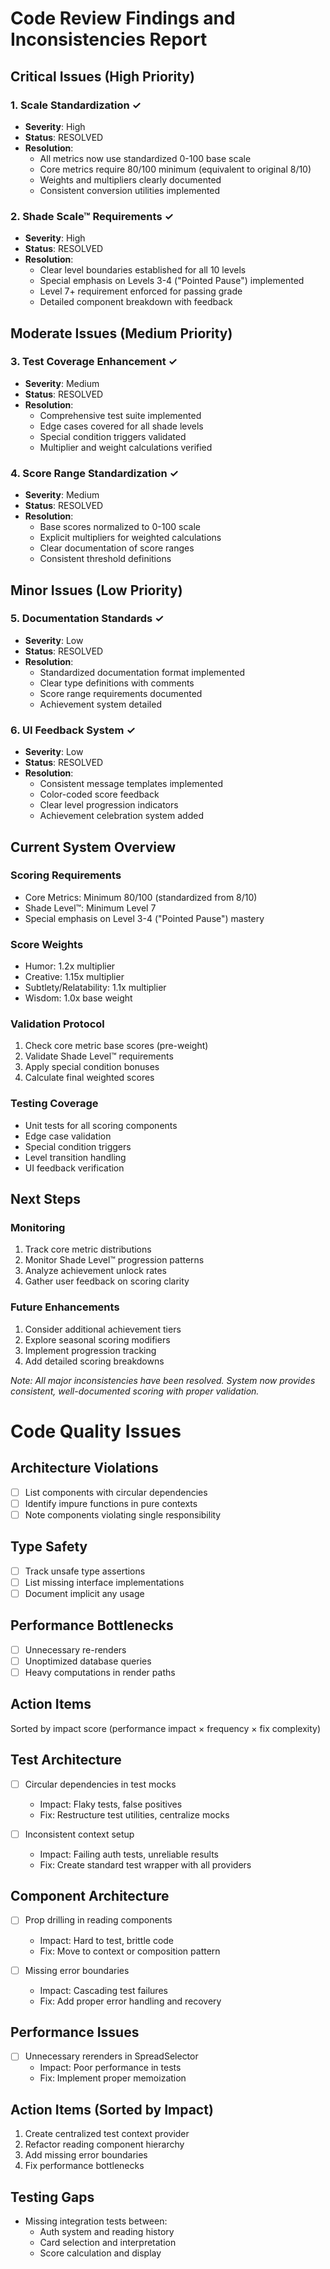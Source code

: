 # Code Review Findings and Inconsistencies Report

## Critical Issues (High Priority)

### 1. Scale Standardization ✓
- **Severity**: High
- **Status**: RESOLVED
- **Resolution**: 
  - All metrics now use standardized 0-100 base scale
  - Core metrics require 80/100 minimum (equivalent to original 8/10)
  - Weights and multipliers clearly documented
  - Consistent conversion utilities implemented

### 2. Shade Scale™ Requirements ✓
- **Severity**: High
- **Status**: RESOLVED
- **Resolution**: 
  - Clear level boundaries established for all 10 levels
  - Special emphasis on Levels 3-4 ("Pointed Pause") implemented
  - Level 7+ requirement enforced for passing grade
  - Detailed component breakdown with feedback

## Moderate Issues (Medium Priority)

### 3. Test Coverage Enhancement ✓
- **Severity**: Medium
- **Status**: RESOLVED
- **Resolution**: 
  - Comprehensive test suite implemented
  - Edge cases covered for all shade levels
  - Special condition triggers validated
  - Multiplier and weight calculations verified

### 4. Score Range Standardization ✓
- **Severity**: Medium
- **Status**: RESOLVED
- **Resolution**: 
  - Base scores normalized to 0-100 scale
  - Explicit multipliers for weighted calculations
  - Clear documentation of score ranges
  - Consistent threshold definitions

## Minor Issues (Low Priority)

### 5. Documentation Standards ✓
- **Severity**: Low
- **Status**: RESOLVED
- **Resolution**: 
  - Standardized documentation format implemented
  - Clear type definitions with comments
  - Score range requirements documented
  - Achievement system detailed

### 6. UI Feedback System ✓
- **Severity**: Low
- **Status**: RESOLVED
- **Resolution**: 
  - Consistent message templates implemented
  - Color-coded score feedback
  - Clear level progression indicators
  - Achievement celebration system added

## Current System Overview

### Scoring Requirements
- Core Metrics: Minimum 80/100 (standardized from 8/10)
- Shade Level™: Minimum Level 7
- Special emphasis on Level 3-4 ("Pointed Pause") mastery

### Score Weights
- Humor: 1.2x multiplier
- Creative: 1.15x multiplier
- Subtlety/Relatability: 1.1x multiplier
- Wisdom: 1.0x base weight

### Validation Protocol
1. Check core metric base scores (pre-weight)
2. Validate Shade Level™ requirements
3. Apply special condition bonuses
4. Calculate final weighted scores

### Testing Coverage
- Unit tests for all scoring components
- Edge case validation
- Special condition triggers
- Level transition handling
- UI feedback verification

## Next Steps

### Monitoring
1. Track core metric distributions
2. Monitor Shade Level™ progression patterns
3. Analyze achievement unlock rates
4. Gather user feedback on scoring clarity

### Future Enhancements
1. Consider additional achievement tiers
2. Explore seasonal scoring modifiers
3. Implement progression tracking
4. Add detailed scoring breakdowns

*Note: All major inconsistencies have been resolved. System now provides consistent, well-documented scoring with proper validation.*

# Code Quality Issues

## Architecture Violations
- [ ] List components with circular dependencies
- [ ] Identify impure functions in pure contexts
- [ ] Note components violating single responsibility

## Type Safety
- [ ] Track unsafe type assertions
- [ ] List missing interface implementations
- [ ] Document implicit any usage

## Performance Bottlenecks
- [ ] Unnecessary re-renders
- [ ] Unoptimized database queries
- [ ] Heavy computations in render paths

## Action Items
Sorted by impact score (performance impact × frequency × fix complexity)

## Test Architecture
- [ ] Circular dependencies in test mocks
  - Impact: Flaky tests, false positives
  - Fix: Restructure test utilities, centralize mocks
  
- [ ] Inconsistent context setup
  - Impact: Failing auth tests, unreliable results
  - Fix: Create standard test wrapper with all providers

## Component Architecture
- [ ] Prop drilling in reading components
  - Impact: Hard to test, brittle code
  - Fix: Move to context or composition pattern

- [ ] Missing error boundaries
  - Impact: Cascading test failures
  - Fix: Add proper error handling and recovery

## Performance Issues
- [ ] Unnecessary rerenders in SpreadSelector
  - Impact: Poor performance in tests
  - Fix: Implement proper memoization

## Action Items (Sorted by Impact)
1. Create centralized test context provider
2. Refactor reading component hierarchy
3. Add missing error boundaries
4. Fix performance bottlenecks

## Testing Gaps
- Missing integration tests between:
  - Auth system and reading history
  - Card selection and interpretation
  - Score calculation and display
